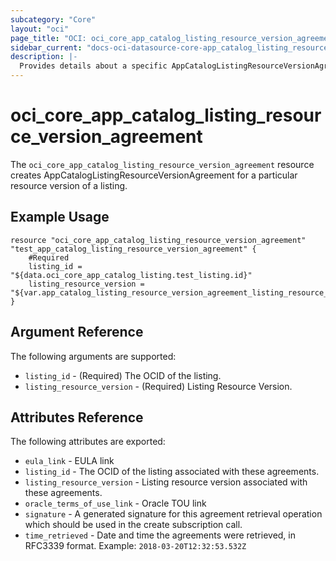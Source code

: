 ```yaml
---
subcategory: "Core"
layout: "oci"
page_title: "OCI: oci_core_app_catalog_listing_resource_version_agreement"
sidebar_current: "docs-oci-datasource-core-app_catalog_listing_resource_version_agreement"
description: |-
  Provides details about a specific AppCatalogListingResourceVersionAgreement
---
```


# oci_core_app_catalog_listing_resource_version_agreement
The `oci_core_app_catalog_listing_resource_version_agreement` resource creates AppCatalogListingResourceVersionAgreement for a particular resource version of a listing.

## Example Usage

```hcl
resource "oci_core_app_catalog_listing_resource_version_agreement" "test_app_catalog_listing_resource_version_agreement" {
	#Required
	listing_id = "${data.oci_core_app_catalog_listing.test_listing.id}"
	listing_resource_version = "${var.app_catalog_listing_resource_version_agreement_listing_resource_version}"
}
```

## Argument Reference

The following arguments are supported:

* `listing_id` - (Required) The OCID of the listing.
* `listing_resource_version` - (Required) Listing Resource Version.


## Attributes Reference

The following attributes are exported:

* `eula_link` - EULA link
* `listing_id` - The OCID of the listing associated with these agreements.
* `listing_resource_version` - Listing resource version associated with these agreements.
* `oracle_terms_of_use_link` - Oracle TOU link
* `signature` - A generated signature for this agreement retrieval operation which should be used in the create subscription call. 
* `time_retrieved` - Date and time the agreements were retrieved, in RFC3339 format. Example: `2018-03-20T12:32:53.532Z` 

